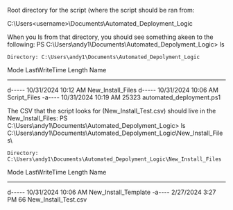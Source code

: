 Root directory for the script (where the script should be ran from:

C:\Users\<username>\Documents\Automated_Deployment_Logic

When you ls from that directory, you should see something akeen to the following:
PS C:\Users\andy1\Documents\Automated_Depolyment_Logic> ls


    Directory: C:\Users\andy1\Documents\Automated_Depolyment_Logic


Mode                 LastWriteTime         Length Name
----                 -------------         ------ ----
d-----        10/31/2024  10:12 AM                New_Install_Files
d-----        10/31/2024  10:06 AM                Script_Files
-a----        10/31/2024  10:19 AM          25323 automated_deployment.ps1

The CSV that the script looks for (New_Install_Test.csv) should live in the New_Install_Files:
PS C:\Users\andy1\Documents\Automated_Depolyment_Logic> ls C:\Users\andy1\Documents\Automated_Depolyment_Logic\New_Install_Files\


    Directory: C:\Users\andy1\Documents\Automated_Depolyment_Logic\New_Install_Files


Mode                 LastWriteTime         Length Name
----                 -------------         ------ ----
d-----        10/31/2024  10:06 AM                New_Install_Template
-a----         2/27/2024   3:27 PM             66 New_Install_Test.csv
